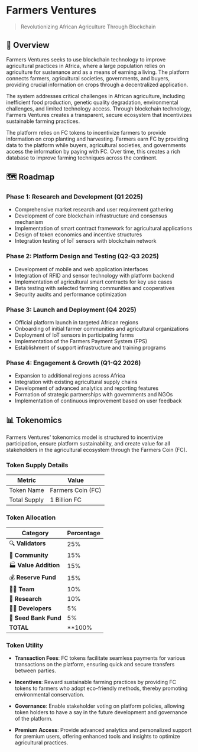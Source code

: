 # Farmers Ventures

> Revolutionizing African Agriculture Through Blockchain

## 🙌 Overview

Farmers Ventures seeks to use blockchain technology to improve agricultural practices in Africa, where a large population relies on agriculture for sustenance and as a means of earning a living. The platform connects farmers, agricultural societies, governments, and buyers, providing crucial information on crops through a decentralized application.

The system addresses critical challenges in African agriculture, including inefficient food production, genetic quality degradation, environmental challenges, and limited technology access. Through blockchain technology, Farmers Ventures creates a transparent, secure ecosystem that incentivizes sustainable farming practices.

The platform relies on FC tokens to incentivize farmers to provide information on crop planting and harvesting. Farmers earn FC by providing data to the platform while buyers, agricultural societies, and governments access the information by paying with FC. Over time, this creates a rich database to improve farming techniques across the continent.

## 🗺️ Roadmap

### Phase 1: Research and Development (Q1 2025)
- Comprehensive market research and user requirement gathering
- Development of core blockchain infrastructure and consensus mechanism
- Implementation of smart contract framework for agricultural applications
- Design of token economics and incentive structures
- Integration testing of IoT sensors with blockchain network

### Phase 2: Platform Design and Testing (Q2-Q3 2025)
- Development of mobile and web application interfaces
- Integration of RFID and sensor technology with platform backend
- Implementation of agricultural smart contracts for key use cases
- Beta testing with selected farming communities and cooperatives
- Security audits and performance optimization

### Phase 3: Launch and Deployment (Q4 2025)
- Official platform launch in targeted African regions
- Onboarding of initial farmer communities and agricultural organizations
- Deployment of IoT sensors in participating farms
- Implementation of the Farmers Payment System (FPS)
- Establishment of support infrastructure and training programs

### Phase 4: Engagement & Growth (Q1-Q2 2026)
- Expansion to additional regions across Africa
- Integration with existing agricultural supply chains
- Development of advanced analytics and reporting features
- Formation of strategic partnerships with governments and NGOs
- Implementation of continuous improvement based on user feedback

## 📊 Tokenomics

Farmers Ventures' tokenomics model is structured to incentivize participation, ensure platform sustainability, and create value for all stakeholders in the agricultural ecosystem through the Farmers Coin (FC).

### Token Supply Details

| Metric | Value |
|--------|-------|
| Token Name | Farmers Coin (FC) |
| Total Supply | 1 Billion FC |

### Token Allocation

| Category | Percentage |
|----------|------------|
| 🔍 **Validators** | 25% |
| 👥 **Community** | 15% |
| 🏭 **Value Addition** | 15% |
| 💰 **Reserve Fund** | 15% |
| 👨‍💼 **Team** | 10% |
| 🔬 **Research** | 10% |
| 👨‍💻 **Developers** | 5% |
| 🌱 **Seed Bank Fund** | 5% |
| **TOTAL** | **100% |

### Token Utility

- **Transaction Fees**: FC tokens facilitate seamless payments for various transactions on the platform, ensuring quick and secure transfers between parties.

- **Incentives**: Reward sustainable farming practices by providing FC tokens to farmers who adopt eco-friendly methods, thereby promoting environmental conservation.

- **Governance**: Enable stakeholder voting on platform policies, allowing token holders to have a say in the future development and governance of the platform.

- **Premium Access**: Provide advanced analytics and personalized support for premium users, offering enhanced tools and insights to optimize agricultural practices.